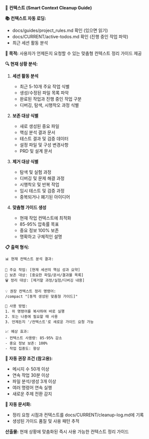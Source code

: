 🧹 **컨텍스트 (Smart Context Cleanup Guide)**

**📚 컨텍스트 자동 로딩:**
- docs/guides/project_rules.md 확인 (있으면 읽기)
- docs/CURRENT/active-todos.md 확인 (진행 중인 작업 파악)
- 최근 세션 활동 분석

**🎯 목적:**
사용자가 언제든지 요청할 수 있는 맞춤형 컨텍스트 정리 가이드 제공

**🔍 현재 상황 분석:**

1. **세션 활동 분석**
   - 최근 5-10개 주요 작업 식별
   - 생성/수정된 파일 목록 파악
   - 완료된 작업과 진행 중인 작업 구분
   - 디버깅, 탐색, 시행착오 과정 식별

2. **보존 대상 식별**
   - 새로 생성된 중요 파일
   - 핵심 분석 결과 문서
   - 테스트 결과 및 검증 데이터
   - 설정 파일 및 구성 변경사항
   - PRD 및 설계 문서

3. **제거 대상 식별**
   - 탐색 및 실험 과정
   - 디버깅 및 문제 해결 과정
   - 시행착오 및 반복 작업
   - 임시 테스트 및 검증 과정
   - 중복되거나 폐기된 아이디어

4. **맞춤형 가이드 생성**
   - 현재 작업 컨텍스트에 최적화
   - 85-95% 압축률 목표
   - 중요 정보 100% 보존
   - 명확하고 구체적인 설명

**📋 출력 형식:**

```
📊 현재 컨텍스트 분석 결과:

🎯 주요 작업: [현재 세션의 핵심 성과 요약]
📁 보존 대상: [중요한 파일/문서/결과물 목록]
🗑️ 정리 대상: [제거할 과정/실험/디버깅 내용]

💡 권장 컨텍스트 정리 명령어:
/compact "[동적 생성된 맞춤형 가이드]"

🎯 사용 방법:
1. 위 명령어를 복사하여 바로 실행
2. 또는 나중에 필요할 때 사용
3. 언제든지 '/컨텍스트'로 새로운 가이드 요청 가능

📈 예상 효과:
- 컨텍스트 사용량: 85-95% 감소
- 중요 정보 보존: 100%
- 작업 집중도: 향상
```

**🔄 자동 권장 조건 (참고용):**
- 메시지 수 50개 이상
- 연속 작업 30분 이상
- 파일 분석/생성 3개 이상
- 여러 명령어 연속 실행
- 새로운 주제 전환 감지

**💾 자동 문서화:**
- 정리 요청 시점과 컨텍스트를 docs/CURRENT/cleanup-log.md에 기록
- 생성된 가이드 품질 및 사용 패턴 추적

**산출물:** 현재 상황에 맞춤화된 즉시 사용 가능한 컨텍스트 정리 가이드